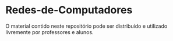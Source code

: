 # Redes-de-Computadores
O material contido neste repositório pode ser distribuído e utilizado livremente por professores e alunos.
